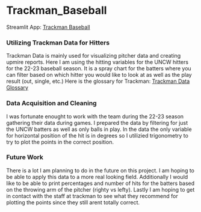 # Trackman_Baseball
Streamlit App:
[Trackman Baseball](https://trackmanbaseball.streamlit.app/)

### Utilizing Trackman Data for Hitters
Trackman Data is mainly used for visualizing pitcher data and creating upmire reports. Here I am using the hitting variables for the UNCW hitters for the 22-23 baseball season. It is a spray chart for the batters where you can filter based on which hitter you would like to look at as well as the play result (out, single, etc.) Here is the glossary for Trackman:
[Trackman Data Glossary](https://trackmanbaseball.zendesk.com/hc/en-us/articles/5089413493787-V3-FAQs-Radar-Measurement-Glossary-Of-Terms)
### Data Acquisition and Cleaning
I was fortunate enought to work with the team during the 22-23 season gathering their data during games. I prepared the data by filtering for just the UNCW batters as well as only balls in play. In the data the only variable for horizontal position of the hit is in degrees so I utilizied trigonometry to try to plot the points in the correct position. 
### Future Work
There is a lot I am planning to do in the future on this project. I am hoping to be able to apply this data to a more real looking field. Additionally I would like to be able to print percentages and number of hits for the batters based on the throwing arm of the pitcher (righty vs lefty). Lastly I am hoping to get in contact with the staff at trackman to see what they recommend for plotting the points since they still arent totally correct.

